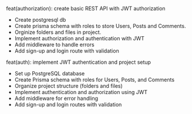 feat(authorization): create basic REST API with JWT authorization

- Create postgresql db
- Create prisma schema with roles to store Users, Posts and Comments.
- Orginize folders and files in project.
- Implement authorization and authentication with JWT
- Add middleware to handle errors
- Add sign-up and login route with validation

feat(auth): implement JWT authentication and project setup

- Set up PostgreSQL database
- Create Prisma schema with roles for Users, Posts, and Comments
- Organize project structure (folders and files)
- Implement authentication and authorization using JWT
- Add middleware for error handling
- Add sign-up and login routes with validation
